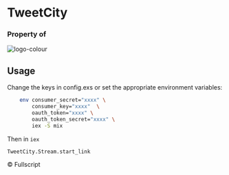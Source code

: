 # TweetCity
### Property of
![logo-colour](https://cloud.githubusercontent.com/assets/566763/16632534/7a8fc45a-4392-11e6-9347-a5d77f135d63.png)

## Usage

Change the keys in config.exs or set the appropriate environment variables:

```bash
	env consumer_secret="xxxx" \
		consumer_key="xxxx"  \
		oauth_token="xxxx" \
		oauth_token_secret="xxxx" \
		iex -S mix
```

Then in `iex`

```iex
TweetCity.Stream.start_link
```

&copy; Fullscript
